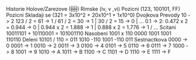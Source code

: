 Historie
	Holove/Zarezove (~~||||~~)
	Rimske (iv, v ,vi)
	Pozicni (123, 100101, FF)
Pozicni
	Skladaji se (321 = 3x10^2 + 20x10^1 + 1x10^0)
	Dvojkova
		Prevody
			10 -> 2
				123 / 2 = 61 -> 1 /
				 61 / 2 = 30 -> 1 |
				 30 / 2 = 15 -> 0 |
				 ...
			0.1 -> 2:
				0.472 x 2 = 0.944 -> 0 |
				0.944 x 2 = 1.888 -> 1 |
				0.888 x 2 = 1.776 -> 1 /
				...
		Scitani
			10011101 + 10110001 = 101001110
		Nasobeni
			  1001
			 x 110
			  0000
			 1001
			1001  
			110110
		Deleni
			10101 / 110 = 011
			1010
			-110
			 1001
			 -110
			  011
		Sestnactkova
			0000 -> 0
			0001 -> 1
			0010 -> 2
			0011 -> 3
			0100 -> 4
			0101 -> 5
			0110 -> 6
			0111 -> 7
			1000 -> 8
			1001 -> 9
			1010 -> A
			1011 -> B
			1100 -> C
			1101 -> D
			1110 -> E
			1111 -> F